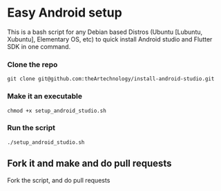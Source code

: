# Easy Android setup

This is a bash script for any Debian based Distros (Ubuntu [Lubuntu, Xubuntu], Elementary OS, etc) to quick install Android studio and Flutter SDK in one command.


### Clone the repo
```
git clone git@github.com:theArtechnology/install-android-studio.git
```

### Make it an executable

```
chmod +x setup_android_studio.sh
```
### Run the script

```
./setup_android_studio.sh
```
## Fork it and make and do pull requests

Fork the script, and do pull requests
